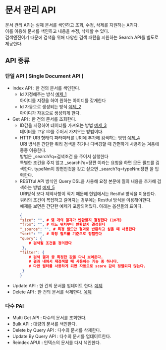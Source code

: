 # 문서 관리 API
문서 관리 API는 실제 문서를 색인하고 조회, 수정, 삭제를 지원하는 API다.  
이를 이용해 문서를 색인하고 내용을 수정, 삭제할 수 있다.  
검색엔진이기 때문에 검색을 위해 다양한 검색 패턴을 지원하는 Search API를 별도로 제공한다.  
## API 종류
### 단일 API ( Single Document API )
- Index API : 한 건의 문서를 색인한다. 
    - Id 지정해주는 방식 [예제_1](실행예제/문서%20관리.http)  
        아이디를 지정을 하여 원하는 아이디를 갖게한다
    - Id 자동으로 생성되는 방식 [예제_2](실행예제/문서%20관리.http)  
        아이디가 자동으로 생성되게 한다.
- Get API : 한 건의 문서를 조회한다.
    - ID값을 지정하여 데이터를 가져오는 방법 [예제_3](실행예제/문서%20관리.http)  
        데이터를 고유 ID를 주어서 가져오는 방법이다.
    - HTTP URI 형태릐 파라미터를 URI에 추가해 검색하는 방법 [예제_4](실행예제/문서%20관리.http)  
        URI 방식은 간단한 쿼리 검색을 하거나 디버깅할 때 간편하게 사용하는 겨웅에 종종 이용한다.    
        방법은 _search?q=검색조건 을 주어서 실행한다  
        특별한 조건을 주지 않고 _search?q=장편 이라는 요청을 하면 모든 필드를 검색한다.
        typeNm이 장편인것을 갖고 싶으면 _search?q=typeNm:장편 을 입력한다.
    - RESTful API 방식인 Query DSL을 사용해 요청 본문에 질의 내용을 추가해 검색하는 방법 [예제_5](실행예제/문서%20관리.http)  
        URI방식 보다 제약사항이 적기 때문에 현업에서는 Restful 방식을 이용한다.  
        쿼리의 조건이 복잡하고 길어지는 경우에는 Restful 방식을 이용해야한다.  
        예제를 보면은 간단한 예제가 포함되어있다.
        아래는 옵션들의 표이다.  
        ```json
      {
        "size": "", # 몇 개의 결과가 반환할지 결정한다 (10개)
        "from": "", # 어느 위치부터 반환할지 결정한다 
        "_source": "", # 특정 필드만 결과로 반환하고 싶을 떄 사용한다
        "sort": "", # 특정 필드를 기준으로 정렬한다
        "query": {  
            # 검색될 조건을 정의한다
         },
        "filter": {
            # 검색 결과 중 특정한 값을 다시 보여준다.
            # 결과 내에서 재검색할 때 사용하는 기능 중 하나다.
            # 다만 필터를 사용하게 되면 자동으로 score 값이 정렬되지 않는다.
         }
      }
        ```
- Update API : 한 건의 문서를 업데이트 한다. [예제](실행예제/문서%20관리.http)
- Delete API : 한 건의 문서를 삭제한다. [예제](실행예제/문서%20관.http)
### 다수 PAI
- Multi Get API : 다수의 문서를 조회한다.
- Bulk API : 대량의 문서를 색인한다.
- Delete by Query API : 다수의 문서를 삭제한다.
- Update By Query API : 다수의 문서를 업데이트한다.
- Reindex APUI : 인덱스의 문서를 다시 색인한다.
